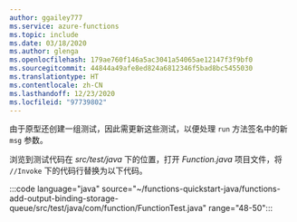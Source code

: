 ```yaml
---
author: ggailey777
ms.service: azure-functions
ms.topic: include
ms.date: 03/18/2020
ms.author: glenga
ms.openlocfilehash: 179ae760f146a5ac3041a54065ae12147f3f9bf0
ms.sourcegitcommit: 44844a49afe8ed824a6812346f5bad8bc5455030
ms.translationtype: HT
ms.contentlocale: zh-CN
ms.lasthandoff: 12/23/2020
ms.locfileid: "97739802"
---
```

由于原型还创建一组测试，因此需更新这些测试，以便处理 `run` 方法签名中的新 `msg` 参数。  

浏览到测试代码在 _src/test/java_ 下的位置，打开 *Function.java* 项目文件，将 `//Invoke` 下的代码行替换为以下代码。

:::code language="java" source="~/functions-quickstart-java/functions-add-output-binding-storage-queue/src/test/java/com/function/FunctionTest.java" range="48-50":::

